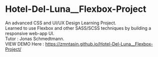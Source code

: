 # Hotel-Del-Luna__Flexbox-Project
An advanced CSS and UI/UX Design Learning Project.<br>
Learned to use Flexbox and other SASS/SCSS techniques by building a responsive web-app UI.<br>
Tutor : Jonas Schmedtmann. <br>
VIEW DEMO Here : https://zmntasin.github.io/Hotel-Del-Luna__Flexbox-Project/
